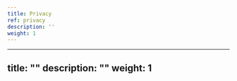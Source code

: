 ```yaml
---
title: Privacy
ref: privacy
description: ''
weight: 1
---
```

---
title: ""
description: ""
weight: 1
---